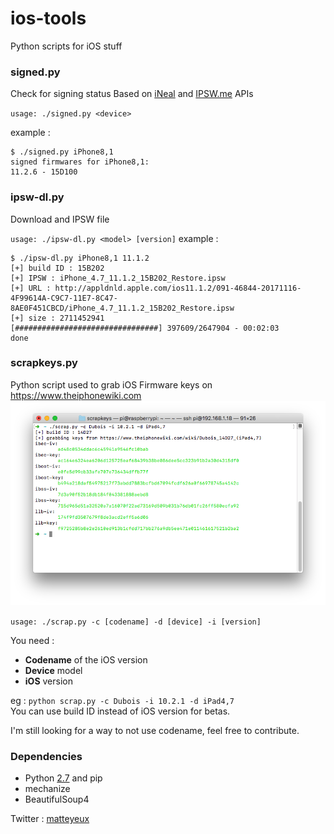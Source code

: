 # ios-tools
Python scripts for iOS stuff

### signed.py
Check for signing status
Based on [iNeal](https://api.ineal.me/tss/docs) and [IPSW.me](https://ipsw.me/api/ios/docs/2.1/Firmware) APIs

`usage: ./signed.py <device>`

example :
```
$ ./signed.py iPhone8,1
signed firmwares for iPhone8,1:
11.2.6 - 15D100
```

### ipsw-dl.py
Download and IPSW file

`usage: ./ipsw-dl.py <model> [version]`
example :
```
$ ./ipsw-dl.py iPhone8,1 11.1.2
[+] build ID : 15B202
[+] IPSW : iPhone_4.7_11.1.2_15B202_Restore.ipsw
[+] URL : http://appldnld.apple.com/ios11.1.2/091-46844-20171116-4F99614A-C9C7-11E7-8C47-8AE0F451CBCD/iPhone_4.7_11.1.2_15B202_Restore.ipsw
[+] size : 2711452941
[################################] 397609/2647904 - 00:02:03
done
```
### scrapkeys.py
Python script used to grab iOS Firmware keys on https://www.theiphonewiki.com
![demo](screen.png)

`usage: ./scrap.py -c [codename] -d [device] -i [version]`

You need :
- **Codename** of the iOS version
- **Device** model
- **iOS** version

eg : `python scrap.py -c Dubois -i 10.2.1 -d iPad4,7` <br>
You can use build ID instead of iOS version for betas.

I'm still looking for a way to not use codename, feel free to contribute. 

### Dependencies
- Python [2.7](https://python.org) and pip
- mechanize
- BeautifulSoup4

Twitter : [matteyeux](https://twitter.com/matteyeux)
